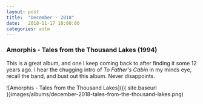 ```yaml
---
layout: post
title:	"December - 2018"
date:   2018-11-17 10:00:00
categories: aotm
---
```


### Amorphis - Tales from the Thousand Lakes (1994)

This is a great album, and one I keep coming back to after finding it some 12 years ago. I hear the chugging intro of _To Father's Cabin_ in my minds eye, recall the band, and bust out this album. Never disappoints.

![Amorphis - Tales from the Thousand Lakes]({{ site.baseurl }}images/albums/december-2018-tales-from-the-thousand-lakes.png)
